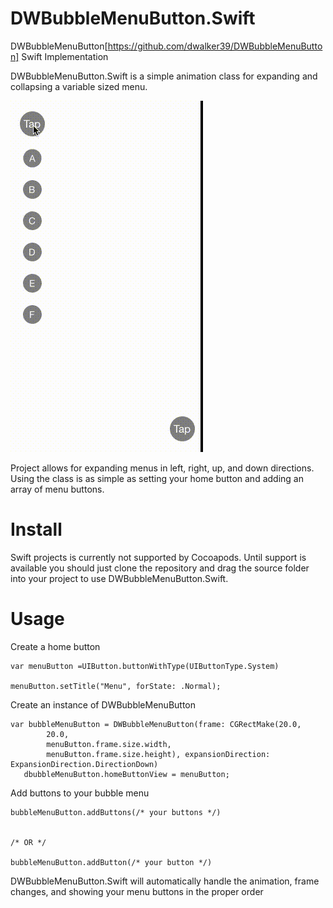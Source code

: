  DWBubbleMenuButton.Swift
==================

DWBubbleMenuButton[https://github.com/dwalker39/DWBubbleMenuButton] Swift Implementation 

DWBubbleMenuButton.Swift is a simple animation class for expanding and collapsing a variable sized menu. 

![](demo.gif)

Project allows for expanding menus in left, right, up, and down directions. Using the class is as simple as setting your home button and adding an array of menu buttons.

Install
==================

Swift projects is currently not supported by Cocoapods. Until support is available you should just clone the repository and drag the source folder into your project to use DWBubbleMenuButton.Swift.

Usage
==================
Create a home button

    
    var menuButton =UIButton.buttonWithType(UIButtonType.System)

    menuButton.setTitle("Menu", forState: .Normal);


Create an instance of DWBubbleMenuButton


    var bubbleMenuButton = DWBubbleMenuButton(frame: CGRectMake(20.0,
            20.0,
            menuButton.frame.size.width,
            menuButton.frame.size.height), expansionDirection: ExpansionDirection.DirectionDown)
       dbubbleMenuButton.homeButtonView = menuButton;

Add buttons to your bubble menu


	bubbleMenuButton.addButtons(/* your buttons */)
   
    
    /* OR */
    
    bubbleMenuButton.addButton(/* your button */)
    


DWBubbleMenuButton.Swift will automatically handle the animation, frame changes, and showing your menu buttons in the proper order
